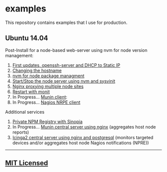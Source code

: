 # examples

This repository contains examples that I use for production.

## Ubuntu 14.04

Post-Install for a node-based web-server using nvm for node version management:

  1. [First updates, openssh-server and DHCP to Static IP](https://github.com/jpfluger/examples/blob/master/ubuntu-14.04/updates-ssh-static-ip.md)
  2. [Changing the hostname](https://github.com/jpfluger/examples/blob/master/ubuntu-14.04/changing-hostname.md)
  3. [nvm for node package managment](https://github.com/jpfluger/examples/blob/master/ubuntu-14.04/nvm-for-node-package-management.md)
  4. [Start/Stop the node server using nvm and sysvinit](https://github.com/jpfluger/examples/blob/master/ubuntu-14.04/sysvinit-and-nvm.md)
  5. [Nginx proxying multiple node sites](https://github.com/jpfluger/examples/blob/master/ubuntu-14.04/nginx-proxy.md)
  6. [Restart with monit](https://github.com/jpfluger/examples/blob/master/ubuntu-14.04/monit-restart.md)
  7. In Progress... [Munin client](https://github.com/jpfluger/examples/blob/master/ubuntu-14.04/munin-client.md):
  8. In Progress... [Nagios NRPE client](https://github.com/jpfluger/examples/blob/master/ubuntu-14.04/nagios-npre-client.md)

Additional services

  1. [Private NPM Registry with Sinopia](https://github.com/jpfluger/examples/blob/master/ubuntu-14.04/sinopia.md)
  2. In Progress... [Munin central server using nginx](https://github.com/jpfluger/examples/blob/master/ubuntu-14.04/munin-server.md) (aggregates host node reports)
  3. [Icinga2 central server using nginx and postgresql](https://github.com/jpfluger/examples/blob/master/ubuntu-14.04/icinga2-server.md)  (monitors targeted devices and/or aggregates host node Nagios notifications (NPRE))

---

## [MIT Licensed](LICENSE)

